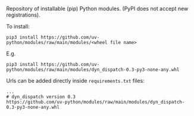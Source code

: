 Repository of installable (pip) Python modules.
(PyPI does not accept new registrations).

To install:

```pip3 install https://github.com/uv-python/modules/raw/main/modules/<wheel file name>```

E.g.
```
pip3 install https://github.com/uv-python/modules/raw/main/modules/dyn_dispatch-0.3-py3-none-any.whl
```
Urls can be added directly inside `requirements.txt` files:

```
...
# dyn_dispatch version 0.3
https://github.com/uv-python/modules/raw/main/modules/dyn_dispatch-0.3-py3-none-any.whl
```
